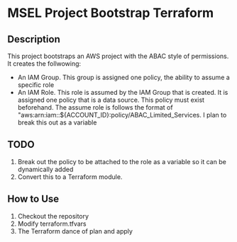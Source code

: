 # MSEL Project Bootstrap Terraform 

## Description
This project bootstraps an AWS project with the ABAC style of permissions.  It creates the follwowing:

- An IAM Group. This  group is assigned one policy, the ability to assume a specific role
- An IAM Role. This role is assumed by the IAM Group that is created. It is assigned one policy that is a data source. This policy must exist beforehand. The assume role is follows the format of "aws:arn:iam::${ACCOUNT_ID}:policy/ABAC_Limited_Services. I plan to break this out as a variable

## TODO
1. Break out the policy to be attached to the role as a variable so it can be dynamically added
2. Convert this to a Terraform module.

## How to Use
1. Checkout the repository
2. Modify terraform.tfvars
3. The Terraform dance of plan and apply

